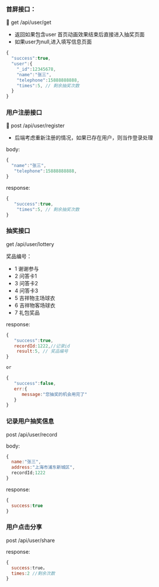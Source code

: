 ### 首屏接口：

🚢 get /api/user/get
* 返回如果包含user 首页动画效果结束后直接进入抽奖页面
* 如果user为null,进入填写信息页面
```javascript
{
  "success":true,
  "user":{
    "_id":12345678,
    "name":"张三",
    "telephone":15888888888,
    "times":5, // 剩余抽奖次数
  }
}

```

### 用户注册接口

🚢 post /api/user/register

* 后端考虑重新注册的情况，如果已存在用户，则当作登录处理

body:
```javascript
{
  "name":"张三",
   "telephone":15888888888,
}
```

response:
```javascript
{
   "success":true,
    "times":5, // 剩余抽奖次数
}

```

### 抽奖接口

get /api/user/lottery

奖品编号：
* 1 谢谢参与
* 2 问答卡1
* 3 问答卡2
* 4 问答卡3
* 5 吉祥物主场球衣
* 6 吉祥物客场球衣
* 7 礼包奖品

response:
```javascript
{
   "success":true,
   recordId:1222,//记录id
    result:5, // 奖品编号
}

or 

{
   "success":false,
   err:{
      message:"您抽奖的机会用完了"
   }
}
```

### 记录用户抽奖信息

post /api/user/record

body:
```javascript
{
  name:"张三",
  address:"上海市浦东新城区",
  recordId;1222
}
```

response:
```javascript
{
  success:true
}
```

### 用户点击分享

post /api/user/share

response:
```javascript
{
  success:true，
  times:2 //剩余次数
}
```
